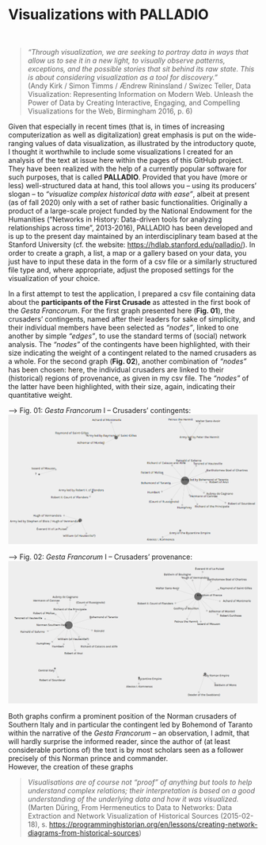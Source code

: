 # Visualizations with PALLADIO  
&nbsp;
> *“Through visualization, we are seeking to portray data in ways that allow us to see it in a new light, to visually observe patterns, exceptions, and the possible stories that sit behind its raw state. This is about considering visualization as a tool for discovery.”*  
> (Andy Kirk / Simon Timms / Ændrew Rininsland / Swizec Teller, Data Visualization: Representing Information on Modern Web. Unleash the Power of Data by Creating Interactive, Engaging, and Compelling Visualizations for the Web, Birmingham 2016, p. 6)  


Given that especially in recent times (that is, in times of increasing computerization as well as digitalization) great emphasis is put on the wide-ranging values of data visualization, as illustrated by the introductory quote, I thought it worthwhile to include some visualizations I created for an analysis of the text at issue here within the pages of this GitHub project.  
They have been realized with the help of a currently popular software for such purposes, that is called **PALLADIO**. Provided that you have (more or less) well-structured data at hand, this tool allows you – using its producers’ slogan – to *“visualize complex historical data with ease”*, albeit at present (as of fall 2020) only with a set of rather basic functionalities. Originally a product of a large-scale project funded by the National Endowment for the Humanities (“Networks in History: Data-driven tools for analyzing relationships across time”, 2013-2016), PALLADIO has been developed and is up to the present day maintained by an interdisciplinary team based at the Stanford University (cf. the website: https://hdlab.stanford.edu/palladio/). In order to create a graph, a list, a map or a gallery based on your data, you just have to input these data in the form of a csv file or a similarly structured file type and, where appropriate, adjust the proposed settings for the visualization of your choice.  

In a first attempt to test the application, I prepared a csv file containing data about the **participants of the First Crusade** as attested in the first book of the *Gesta Francorum*. For the first graph presented here (**Fig. 01**), the crusaders’ contingents, named after their leaders for sake of simplicity, and their individual members have been selected as *“nodes”*, linked to one another by simple *“edges”*, to use the standard terms of (social) network analysis. The *“nodes”* of the contingents have been highlighted, with their size indicating the weight of a contingent related to the named crusaders as a whole. For the second graph (**Fig. 02**), another combination of *“nodes”* has been chosen: here, the individual crusaders are linked to their (historical) regions of provenance, as given in my csv file. The *“nodes”* of the latter have been highlighted, with their size, again, indicating their quantitative weight.
&nbsp;

--> Fig. 01: *Gesta Francorum* I – Crusaders’ contingents:  
![Crusaders contingents](https://github.com/W-Seiffert/gesta-francorum/blob/master/Crusaders_contingents.PNG?raw=true)  
  
--> Fig. 02: *Gesta Francorum* I – Crusaders’ provenance:  
![Crusaders provenance](https://github.com/W-Seiffert/gesta-francorum/blob/master/Crusaders_provenance.PNG?raw=true)  

Both graphs confirm a prominent position of the Norman crusaders of Southern Italy and in particular the contingent led by Bohemond of Taranto within the narrative of the *Gesta Francorum* – an observation, I admit, that will hardly surprise the informed reader, since the author of (at least considerable portions of) the text is by most scholars seen as a follower precisely of this Norman prince and commander.  
However, the creation of these graphs


> *Visualisations are of course not “proof” of anything but tools to help understand complex relations; their interpretation is based on a good understanding of the underlying data and how it was visualized.*  
> (Marten Düring, From Hermeneutics to Data to Networks: Data Extraction and Network Visualization of Historical Sources (2015-02-18), s. https://programminghistorian.org/en/lessons/creating-network-diagrams-from-historical-sources)

